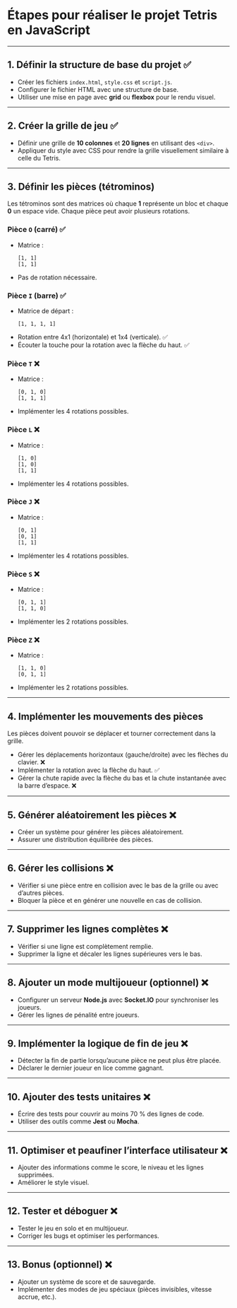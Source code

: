 # **Étapes pour réaliser le projet Tetris en JavaScript**

---

## **1. Définir la structure de base du projet** ✅  
- Créer les fichiers `index.html`, `style.css` et `script.js`.  
- Configurer le fichier HTML avec une structure de base.  
- Utiliser une mise en page avec **grid** ou **flexbox** pour le rendu visuel.

---

## **2. Créer la grille de jeu** ✅  
- Définir une grille de **10 colonnes** et **20 lignes** en utilisant des `<div>`.  
- Appliquer du style avec CSS pour rendre la grille visuellement similaire à celle du Tetris.

---
## **3. Définir les pièces (tétrominos)**

Les tétrominos sont des matrices où chaque **1** représente un bloc et chaque **0** un espace vide. Chaque pièce peut avoir plusieurs rotations.

### **Pièce `O` (carré)** ✅  
- Matrice :  
  ```
  [1, 1]
  [1, 1]
  ```
- Pas de rotation nécessaire.

### **Pièce `I` (barre)** ✅  
- Matrice de départ :  
  ```
  [1, 1, 1, 1]
  ```
- Rotation entre 4x1 (horizontale) et 1x4 (verticale). ✅  
- Écouter la touche pour la rotation avec la flèche du haut. ✅  

### **Pièce `T`** ❌  
- Matrice :  
  ```
  [0, 1, 0]
  [1, 1, 1]
  ```
- Implémenter les 4 rotations possibles.

### **Pièce `L`** ❌  
- Matrice :  
  ```
  [1, 0]
  [1, 0]
  [1, 1]
  ```
- Implémenter les 4 rotations possibles.

### **Pièce `J`** ❌  
- Matrice :  
  ```
  [0, 1]
  [0, 1]
  [1, 1]
  ```
- Implémenter les 4 rotations possibles.

### **Pièce `S`** ❌  
- Matrice :  
  ```
  [0, 1, 1]
  [1, 1, 0]
  ```
- Implémenter les 2 rotations possibles.

### **Pièce `Z`** ❌  
- Matrice :  
  ```
  [1, 1, 0]
  [0, 1, 1]
  ```
- Implémenter les 2 rotations possibles.

---

## **4. Implémenter les mouvements des pièces**

Les pièces doivent pouvoir se déplacer et tourner correctement dans la grille.

- Gérer les déplacements horizontaux (gauche/droite) avec les flèches du clavier. ❌
- Implémenter la rotation avec la flèche du haut. ✅
- Gérer la chute rapide avec la flèche du bas et la chute instantanée avec la barre d’espace. ❌

---

## **5. Générer aléatoirement les pièces** ❌

- Créer un système pour générer les pièces aléatoirement.
- Assurer une distribution équilibrée des pièces.

---

## **6. Gérer les collisions** ❌  

- Vérifier si une pièce entre en collision avec le bas de la grille ou avec d’autres pièces.
- Bloquer la pièce et en générer une nouvelle en cas de collision.

---

## **7. Supprimer les lignes complètes** ❌  
- Vérifier si une ligne est complètement remplie.
- Supprimer la ligne et décaler les lignes supérieures vers le bas.

---

## **8. Ajouter un mode multijoueur (optionnel)** ❌  
- Configurer un serveur **Node.js** avec **Socket.IO** pour synchroniser les joueurs.
- Gérer les lignes de pénalité entre joueurs.

---

## **9. Implémenter la logique de fin de jeu** ❌  
- Détecter la fin de partie lorsqu’aucune pièce ne peut plus être placée.
- Déclarer le dernier joueur en lice comme gagnant.

---

## **10. Ajouter des tests unitaires** ❌  
- Écrire des tests pour couvrir au moins 70 % des lignes de code.
- Utiliser des outils comme **Jest** ou **Mocha**.

---

## **11. Optimiser et peaufiner l’interface utilisateur** ❌  
- Ajouter des informations comme le score, le niveau et les lignes supprimées.
- Améliorer le style visuel.

---

## **12. Tester et déboguer** ❌  
- Tester le jeu en solo et en multijoueur.
- Corriger les bugs et optimiser les performances.

---

## **13. Bonus (optionnel)** ❌  
- Ajouter un système de score et de sauvegarde.
- Implémenter des modes de jeu spéciaux (pièces invisibles, vitesse accrue, etc.).
